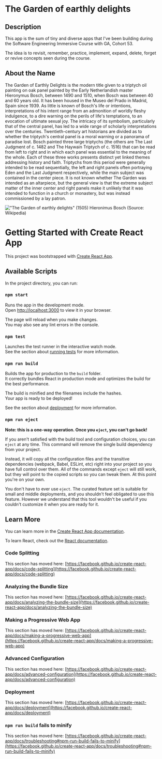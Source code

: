 # The Garden of earthly delights

## Description

This app is the sum of tiny and diverse apps that I've been building during the Software Engineering Immersive Course with GA, Cohort 53.

The idea is to revisit, remember, practice, implement, expand, delete, forget or revive concepts seen during the course.

## About the Name

The Garden of Earthly Delights is the modern title given to a triptych oil painting on oak panel painted by the Early Netherlandish master Hieronymus Bosch, between 1490 and 1510, when Bosch was between 40 and 60 years old. It has been housed in the Museo del Prado in Madrid, Spain since 1939.
As little is known of Bosch's life or intentions, interpretations of his intent range from an admonition of worldly fleshy indulgence, to a dire warning on the perils of life's temptations, to an evocation of ultimate sexual joy. The intricacy of its symbolism, particularly that of the central panel, has led to a wide range of scholarly interpretations over the centuries. Twentieth-century art historians are divided as to whether the triptych's central panel is a moral warning or a panorama of paradise lost.
Bosch painted three large triptychs (the others are The Last Judgment of c. 1482 and The Haywain Triptych of c. 1516) that can be read from left to right and in which each panel was essential to the meaning of the whole. Each of these three works presents distinct yet linked themes addressing history and faith. Triptychs from this period were generally intended to be read sequentially, the left and right panels often portraying Eden and the Last Judgment respectively, while the main subject was contained in the center piece. It is not known whether The Garden was intended as an altarpiece, but the general view is that the extreme subject matter of the inner center and right panels make it unlikely that it was intended to function in a church or monastery, but was instead commissioned by a lay patron.

!["The Garden of earthly delights" (1505) Hieronimus Bosch](https://upload.wikimedia.org/wikipedia/commons/thumb/9/96/The_Garden_of_earthly_delights.jpg/800px-The_Garden_of_earthly_delights.jpg?20200528082018 'The Garden of earthly delights')
(Source: Wikipedia)

# Getting Started with Create React App

This project was bootstrapped with [Create React App](https://github.com/facebook/create-react-app).

## Available Scripts

In the project directory, you can run:

### `npm start`

Runs the app in the development mode.\
Open [http://localhost:3000](http://localhost:3000) to view it in your browser.

The page will reload when you make changes.\
You may also see any lint errors in the console.

### `npm test`

Launches the test runner in the interactive watch mode.\
See the section about [running tests](https://facebook.github.io/create-react-app/docs/running-tests) for more information.

### `npm run build`

Builds the app for production to the `build` folder.\
It correctly bundles React in production mode and optimizes the build for the best performance.

The build is minified and the filenames include the hashes.\
Your app is ready to be deployed!

See the section about [deployment](https://facebook.github.io/create-react-app/docs/deployment) for more information.

### `npm run eject`

**Note: this is a one-way operation. Once you `eject`, you can't go back!**

If you aren't satisfied with the build tool and configuration choices, you can `eject` at any time. This command will remove the single build dependency from your project.

Instead, it will copy all the configuration files and the transitive dependencies (webpack, Babel, ESLint, etc) right into your project so you have full control over them. All of the commands except `eject` will still work, but they will point to the copied scripts so you can tweak them. At this point you're on your own.

You don't have to ever use `eject`. The curated feature set is suitable for small and middle deployments, and you shouldn't feel obligated to use this feature. However we understand that this tool wouldn't be useful if you couldn't customize it when you are ready for it.

## Learn More

You can learn more in the [Create React App documentation](https://facebook.github.io/create-react-app/docs/getting-started).

To learn React, check out the [React documentation](https://reactjs.org/).

### Code Splitting

This section has moved here: [https://facebook.github.io/create-react-app/docs/code-splitting](https://facebook.github.io/create-react-app/docs/code-splitting)

### Analyzing the Bundle Size

This section has moved here: [https://facebook.github.io/create-react-app/docs/analyzing-the-bundle-size](https://facebook.github.io/create-react-app/docs/analyzing-the-bundle-size)

### Making a Progressive Web App

This section has moved here: [https://facebook.github.io/create-react-app/docs/making-a-progressive-web-app](https://facebook.github.io/create-react-app/docs/making-a-progressive-web-app)

### Advanced Configuration

This section has moved here: [https://facebook.github.io/create-react-app/docs/advanced-configuration](https://facebook.github.io/create-react-app/docs/advanced-configuration)

### Deployment

This section has moved here: [https://facebook.github.io/create-react-app/docs/deployment](https://facebook.github.io/create-react-app/docs/deployment)

### `npm run build` fails to minify

This section has moved here: [https://facebook.github.io/create-react-app/docs/troubleshooting#npm-run-build-fails-to-minify](https://facebook.github.io/create-react-app/docs/troubleshooting#npm-run-build-fails-to-minify)
